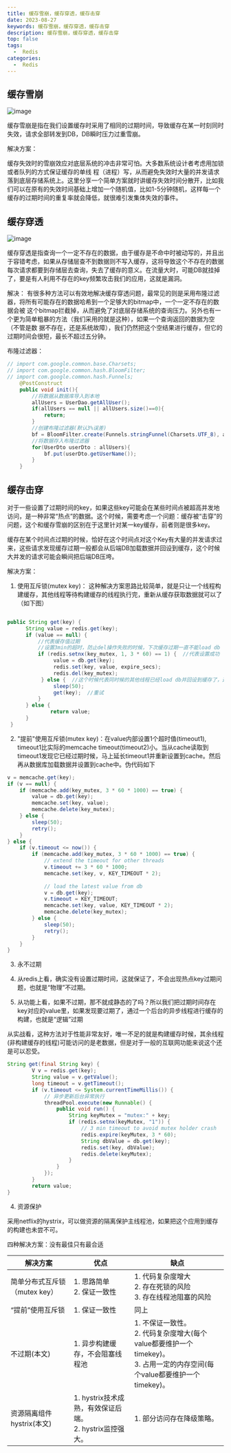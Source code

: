 ```yaml
---
title: 缓存雪崩，缓存穿透，缓存击穿
date: 2023-08-27
keywords: 缓存雪崩，缓存穿透，缓存击穿
description: 缓存雪崩，缓存穿透，缓存击穿
top: false
tags:
  -  Redis
categories:
  -  Redis
---
```


## 缓存雪崩

![image](http://java-run-blog.oss-cn-zhangjiakou.aliyuncs.com/file/90427422aa67451bb3c72c79189e5edc)

缓存雪崩是指在我们设置缓存时采用了相同的过期时间，导致缓存在某一时刻同时失效，请求全部转发到DB，DB瞬时压力过重雪崩。

解决方案：

缓存失效时的雪崩效应对底层系统的冲击非常可怕。大多数系统设计者考虑用加锁或者队列的方式保证缓存的单线 程（进程）写，从而避免失效时大量的并发请求落到底层存储系统上。这里分享一个简单方案就时讲缓存失效时间分散开，比如我们可以在原有的失效时间基础上增加一个随机值，比如1-5分钟随机，这样每一个缓存的过期时间的重复率就会降低，就很难引发集体失效的事件。

## 缓存穿透

![image](http://java-run-blog.oss-cn-zhangjiakou.aliyuncs.com/file/30f8ecaa736b4649ae68522a1e124e87)

缓存穿透是指查询一个一定不存在的数据，由于缓存是不命中时被动写的，并且出于容错考虑，如果从存储层查不到数据则不写入缓存，这将导致这个不存在的数据每次请求都要到存储层去查询，失去了缓存的意义。在流量大时，可能DB就挂掉了，要是有人利用不存在的key频繁攻击我们的应用，这就是漏洞。


解决：
有很多种方法可以有效地解决缓存穿透问题，最常见的则是采用布隆过滤器，将所有可能存在的数据哈希到一个足够大的bitmap中，一个一定不存在的数据会被 这个bitmap拦截掉，从而避免了对底层存储系统的查询压力。另外也有一个更为简单粗暴的方法（我们采用的就是这种），如果一个查询返回的数据为空（不管是数 据不存在，还是系统故障），我们仍然把这个空结果进行缓存，但它的过期时间会很短，最长不超过五分钟。


布隆过滤器：

```java
// import com.google.common.base.Charsets;
// import com.google.common.hash.BloomFilter;
// import com.google.common.hash.Funnels;
    @PostConstruct
	public void init(){
		//将数据从数据库导入到本地
		allUsers = UserDao.getAllUser();
		if(allUsers == null || allUsers.size()==0){
			return;
		}
		//创建布隆过滤器(默认3%误差)
		bf = BloomFilter.create(Funnels.stringFunnel(Charsets.UTF_8), allUsers.size());
		//将数据存入布隆过滤器
		for(UserDto userDto : allUsers){
			bf.put(userDto.getUserName());
		}
	}

```

## 缓存击穿

对于一些设置了过期时间的key，如果这些key可能会在某些时间点被超高并发地访问，是一种非常“热点”的数据。这个时候，需要考虑一个问题：缓存被“击穿”的问题，这个和缓存雪崩的区别在于这里针对某一key缓存，前者则是很多key。

缓存在某个时间点过期的时候，恰好在这个时间点对这个Key有大量的并发请求过来，这些请求发现缓存过期一般都会从后端DB加载数据并回设到缓存，这个时候大并发的请求可能会瞬间把后端DB压垮。

解决方案：
1. 使用互斥锁(mutex key)： 这种解决方案思路比较简单，就是只让一个线程构建缓存，其他线程等待构建缓存的线程执行完，重新从缓存获取数据就可以了（如下图）
```java

public String get(key) {
      String value = redis.get(key);
      if (value == null) { 
		  //代表缓存值过期
          //设置3min的超时，防止del操作失败的时候，下次缓存过期一直不能load db
		  if (redis.setnx(key_mutex, 1, 3 * 60) == 1) {  //代表设置成功
               value = db.get(key);
               redis.set(key, value, expire_secs);
               redis.del(key_mutex);
           } else {  //这个时候代表同时候的其他线程已经load db并回设到缓存了，这时候重试获取缓存值即可
               sleep(50);
               get(key);  //重试
          }
      } else {
              return value;      
      }
 }
```

2. "提前"使用互斥锁(mutex key)：在value内部设置1个超时值(timeout1), timeout1比实际的memcache timeout(timeout2)小。当从cache读取到timeout1发现它已经过期时候，马上延长timeout1并重新设置到cache。然后再从数据库加载数据并设置到cache中。伪代码如下

```java
v = memcache.get(key);  
if (v == null) {  
    if (memcache.add(key_mutex, 3 * 60 * 1000) == true) {  
        value = db.get(key);  
        memcache.set(key, value);  
        memcache.delete(key_mutex);  
    } else {  
        sleep(50);  
        retry();  
    }  
} else {  
    if (v.timeout <= now()) {  
        if (memcache.add(key_mutex, 3 * 60 * 1000) == true) {  
            // extend the timeout for other threads  
            v.timeout += 3 * 60 * 1000;  
            memcache.set(key, v, KEY_TIMEOUT * 2);  
  
            // load the latest value from db  
            v = db.get(key);  
            v.timeout = KEY_TIMEOUT;  
            memcache.set(key, value, KEY_TIMEOUT * 2);  
            memcache.delete(key_mutex);  
        } else {  
            sleep(50);  
            retry();  
        }  
    }  
} 
```
3. 永不过期

1. 从redis上看，确实没有设置过期时间，这就保证了，不会出现热点key过期问题，也就是“物理”不过期。
2. 从功能上看，如果不过期，那不就成静态的了吗？所以我们把过期时间存在key对应的value里，如果发现要过期了，通过一个后台的异步线程进行缓存的构建，也就是“逻辑”过期

从实战看，这种方法对于性能非常友好，唯一不足的就是构建缓存时候，其余线程(非构建缓存的线程)可能访问的是老数据，但是对于一般的互联网功能来说这个还是可以忍受。


```java
String get(final String key) {  
        V v = redis.get(key);  
        String value = v.getValue();  
        long timeout = v.getTimeout();  
        if (v.timeout <= System.currentTimeMillis()) {  
            // 异步更新后台异常执行  
            threadPool.execute(new Runnable() {  
                public void run() {  
                    String keyMutex = "mutex:" + key;  
                    if (redis.setnx(keyMutex, "1")) {  
                        // 3 min timeout to avoid mutex holder crash  
                        redis.expire(keyMutex, 3 * 60);  
                        String dbValue = db.get(key);  
                        redis.set(key, dbValue);  
                        redis.delete(keyMutex);  
                    }  
                }  
            });  
        }  
        return value;  
}
```

4. 资源保护


采用netflix的hystrix，可以做资源的隔离保护主线程池，如果把这个应用到缓存的构建也未尝不可。


四种解决方案：没有最佳只有最合适


|解决方案|优点|缺点|
|------|---|----|
|简单分布式互斥锁（mutex key）|1. 思路简单<br>2. 保证一致性|1. 代码复杂度增大<br>2. 存在死锁的风险<br>3. 存在线程池阻塞的风险|
|“提前”使用互斥锁|1. 保证一致性|同上|
|不过期(本文)|1. 异步构建缓存，不会阻塞线程池|1. 不保证一致性。<br>2. 代码复杂度增大(每个value都要维护一个timekey)。<br>3. 占用一定的内存空间(每个value都要维护一个timekey)。|
|资源隔离组件hystrix(本文)|1. hystrix技术成熟，有效保证后端。<br>2. hystrix监控强大。|1. 部分访问存在降级策略。|

